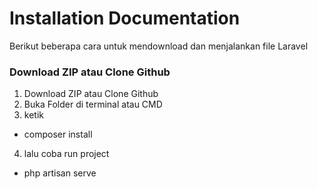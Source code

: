 # Installation Documentation

Berikut beberapa cara untuk mendownload dan menjalankan file Laravel

### Download ZIP atau Clone Github

1. Download ZIP atau Clone Github
2. Buka Folder di terminal atau CMD
3. ketik

-   composer install

4. lalu coba run project

-   php artisan serve
